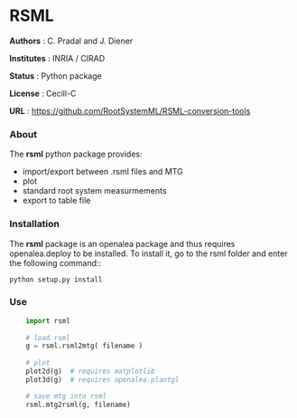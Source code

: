# RSML

**Authors** : C. Pradal and J. Diener

**Institutes** : INRIA / CIRAD

**Status** : Python package 

**License** : Cecill-C

**URL** : https://github.com/RootSystemML/RSML-conversion-tools

### About

The **rsml** python package provides:

 - import/export between .rsml files and MTG
 - plot
 - standard root system measurmements
 - export to table file


### Installation

The **rsml** package is an openalea package and thus requires openalea.deploy to be installed. To install it, go to the rsml folder and enter the following command::

    python setup.py install
    

### Use

```python
    import rsml
    
    # load rsml
    g = rsml.rsml2mtg( filename )
    
    # plot
    plot2d(g)  # requires matplotlib
    plot3d(g)  # requires openalea.plantgl

    # save mtg into rsml
    rsml.mtg2rsml(g, filename)
```    

